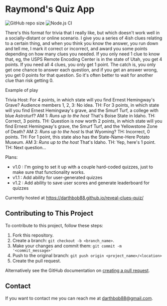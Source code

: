 # Raymond's Quiz App

<!--- These are examples. See https://shields.io for others or to customize this set of shields. You might want to include dependencies, project status and licence info here --->
![GitHub repo size](https://img.shields.io/github/languages/code-size/darthbob88/reveal-clues-quiz)
![Node.js CI](https://github.com/darthbob88/reveal-clues-quiz/workflows/Node.js%20CI/badge.svg)

There's this format for trivia that I really like, but which doesn't work well in a socially-distant or online scenario. I give you a series of 4ish clues relating to a certain thing, and when you think you know the answer, you run down and tell me,  I mark it correct or incorrect, and award you some points depending on how many clues you needed. If you only need 1 clue to know that, eg, the USPS Remote Encoding Center is in the state of Utah, you get 4 points. If you need all 4 clues, you only get 1 point. The catch is, you only get one chance to answer each question, and if you get an answer wrong, you get 0 points for that question. So it's often better to wait for another clue than risk getting 0.

Example of play

Trivia Host: For 4 points, in which state will you find Ernest Hemingway's Grave?
Audience members 1, 2, 3: No idea.
TH: For 3 points, in which state will you find Ernest Hemingway's grave, and the Smurf Turf, a college with blue Astroturf?
AM 1: *Runs up to the host* That's Boise State in Idaho.
TH: Correct, 3 points.
TH: Question is now worth 2 points, in which state will you find Ernest Hemingway's grave, the Smurf Turf, and the Yellowstone Zone of Death?
AM 2: *Runs up to the host* Is that Wyoming?
TH: Incorrect, 0 points.
TH: For 1 point, this state also has the State-Name-Here Potato Museum.
AM 3: *Runs up to the host* That's Idaho.
TH: Yep, here's 1 point.
TH: Next question...

Plans:

* v1.0 : I'm going to set it up with a couple hard-coded quizzes, just to make sure that functionality works.
* v1.1 : Add ability for user-generated quizzes
* v1.2 : Add ability to save user scores and generate leaderboard for quizzes

Currently hosted at https://darthbob88.github.io/reveal-clues-quiz/

## Contributing to This Project

To contribute to this project, follow these steps:

1. Fork this repository.
2. Create a branch: `git checkout -b <branch_name>`.
3. Make your changes and commit them: `git commit -m '<commit_message>'`
4. Push to the original branch: `git push origin <project_name>/<location>`
5. Create the pull request.

Alternatively see the GitHub documentation on [creating a pull request](https://help.github.com/en/github/collaborating-with-issues-and-pull-requests/creating-a-pull-request).

## Contact

If you want to contact me you can reach me at <darthbob88@gmail.com>.
